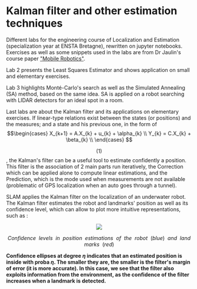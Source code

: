 # Kalman filter and other estimation techniques

Different labs for the engineering course of Localization and Estimation (specialization year at ENSTA Bretagne), rewritten on jupyter notebooks.
Exercises as well as some snippets used in the labs are from Dr Jaulin's course paper ["Mobile Robotics"](https://www.ensta-bretagne.fr/jaulin/ensi_isterobV2.pdf).

Lab 2 presents the Least Squares Estimator and shows application on small and elementary exercises.

Lab 3 highlights Monté-Carlo's search as well as the Simulated Annealing (SA) method, based on the same idea. SA is applied on a robot searching with LIDAR detectors for an ideal spot in a room.

Last labs are about the Kalman filter and its applications on elementary exercises. If linear-type relations exist between the states (or positions) and the measures; and a state and his previous one, in the form of 
$$\begin{cases}
        X_{k+1} = A.X_{k} + u_{k} + \alpha_{k} \\
        Y_{k} = C.X_{k} + \beta_{k} \\ 
  \end{cases}  $$ 
  
  $$\Bigg(1\Bigg)$$
  , the Kalman's filter can be a useful tool to estimate confidently a position. This filter is the association of 2 main parts run iteratively, the Correction which can be applied alone to compute linear estimations, and the Prediction, which is the mode used when measurements are not available (problematic of GPS localization when an auto goes through a tunnel).

SLAM applies the Kalman filter on the localization of an underwater robot. The Kalman filter estimates the robot and landmarks' position as well as its confidence level, which can allow to plot more intuitive representations, such as :

<p align="center">
  <img src="https://user-images.githubusercontent.com/92320638/215238575-7df5ae81-b7f7-4beb-bf8a-218e730a6300.gif"/>
</p>

$$Confidence \ \ levels \ \ in \ \  position \ \  estimations \ \  of \ \  the \ \  robot \ \  (blue) \ \  and \ \ landmarks \ \  (red) $$

**Confidence ellipses at degree $\eta$ indicates that an estimated position is inside with proba $\eta$. The smaller they are, the smaller is the filter's margin of error (it is more accurate).
In this case, we see that the filter also exploits information from the environment, as the confidence of the filter increases when a landmark is detected.**
